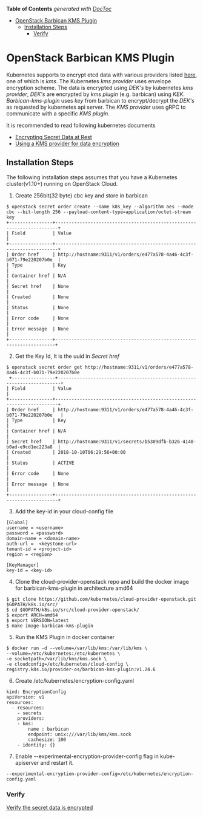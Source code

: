 <!-- START doctoc generated TOC please keep comment here to allow auto update -->
<!-- DON'T EDIT THIS SECTION, INSTEAD RE-RUN doctoc TO UPDATE -->
**Table of Contents**  *generated with [DocToc](https://github.com/thlorenz/doctoc)*

- [OpenStack Barbican KMS Plugin](#openstack-barbican-kms-plugin)
  - [Installation Steps](#installation-steps)
    - [Verify](#verify)

<!-- END doctoc generated TOC please keep comment here to allow auto update -->

# OpenStack Barbican KMS Plugin
Kubernetes supports to encrypt etcd data with various providers listed [here](https://kubernetes.io/docs/tasks/administer-cluster/encrypt-data/#providers), one of which is *kms*. The Kubernetes *kms provider* uses envelope encryption scheme. The data is encrypted using *DEK's* by kubernetes *kms provider*, *DEK's* are encrypted by *kms plugin* (e.g. barbican) using *KEK*. *Barbican-kms-plugin* uses *key* from barbican to encrypt/decrypt the *DEK's* as requested by kubernetes api server. 
The *KMS provider* uses gRPC to communicate with a specific *KMS plugin*.

It is recommended to read following kubernetes documents  

* [Encrypting Secret Data at Rest](https://kubernetes.io/docs/tasks/administer-cluster/encrypt-data/#verifying-that-data-is-encrypted)  
* [Using a KMS provider for data encryption](https://kubernetes.io/docs/tasks/administer-cluster/kms-provider/)

## Installation Steps
The following installation steps assumes that you have a Kubernetes cluster(v1.10+) running on OpenStack Cloud.

1. Create 256bit(32 byte) cbc key and store in barbican
```
$ openstack secret order create --name k8s_key --algorithm aes --mode cbc --bit-length 256 --payload-content-type=application/octet-stream key
+----------------+-----------------------------------------------------------------------+
| Field          | Value                                                                 |
+----------------+-----------------------------------------------------------------------+
| Order href     | http://hostname:9311/v1/orders/e477a578-4a46-4c3f-b071-79e220207b0e  |
| Type           | Key                                                                  |
| Container href | N/A                                                                  |
| Secret href    | None                                                                 |
| Created        | None                                                                 |
| Status         | None                                                                 |
| Error code     | None                                                                 |
| Error message  | None                                                                 |
+----------------+----------------------------------------------------------------------+
```

2. Get the Key Id, It is the uuid in *Secret href*
```
$ openstack secret order get http://hostname:9311/v1/orders/e477a578-4a46-4c3f-b071-79e220207b0e
 +----------------+-----------------------------------------------------------------------+
| Field          | Value                                                                 |
+----------------+-----------------------------------------------------------------------+
| Order href     | http://hostname:9311/v1/orders/e477a578-4a46-4c3f-b071-79e220207b0e   |
| Type           | Key                                                                   |
| Container href | N/A                                                                   |
| Secret href    | http://hostname:9311/v1/secrets/b5309dfb-b326-4148-b0ad-e9cd1ec223a8  |
| Created        | 2018-10-10T06:29:56+00:00                                             |
| Status         | ACTIVE                                                                |
| Error code     | None                                                                  |
| Error message  | None                                                                  |
+----------------+-----------------------------------------------------------------------+
```

3. Add the key-id in your cloud-config file
```
[Global]
username = <username>
password = <password>
domain-name = <domain-name>
auth-url =  <keystone-url>
tenant-id = <project-id>
region = <region>

[KeyManager]
key-id = <key-id>
```

4. Clone the cloud-provider-openstack repo and build the docker image for barbican-kms-plugin in architecture amd64
```
$ git clone https://github.com/kubernetes/cloud-provider-openstack.git $GOPATH/k8s.io/src/
$ cd $GOPATH/k8s.io/src/cloud-provider-openstack/
$ export ARCH=amd64
$ export VERSION=latest
$ make image-barbican-kms-plugin
```

5. Run the KMS Plugin in docker container
```
$ docker run -d --volume=/var/lib/kms:/var/lib/kms \
--volume=/etc/kubernetes:/etc/kubernetes \
-e socketpath=/var/lib/kms/kms.sock \
-e cloudconfig=/etc/kubernetes/cloud-config \
registry.k8s.io/provider-os/barbican-kms-plugin:v1.24.6
```
6. Create /etc/kubernetes/encryption-config.yaml
```
kind: EncryptionConfig
apiVersion: v1
resources:
  - resources:
    - secrets
    providers:
    - kms:
        name : barbican
        endpoint: unix:///var/lib/kms/kms.sock
        cachesize: 100
    - identity: {}
 ```
7. Enable --experimental-encryption-provider-config flag in kube-apiserver and restart it.
```
--experimental-encryption-provider-config=/etc/kubernetes/encryption-config.yaml
```

### Verify
[Verify the secret data is encrypted](https://kubernetes.io/docs/tasks/administer-cluster/encrypt-data/#verifying-that-data-is-encrypted
)
